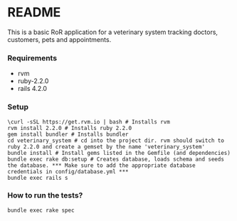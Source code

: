 # README #

This is a basic RoR application for a veterinary system tracking doctors, customers, pets and appointments.

### Requirements ###

* rvm
* ruby-2.2.0
* rails 4.2.0

### Setup ###

    \curl -sSL https://get.rvm.io | bash # Installs rvm
    rvm install 2.2.0 # Installs ruby 2.2.0
    gem install bundler # Installs bundler
    cd veterinary_system # cd into the project dir. rvm should switch to ruby 2.2.0 and create a gemset by the name 'veterinary_system'
    bundle install # Install gems listed in the Gemfile (and dependencies)
    bundle exec rake db:setup # Creates database, loads schema and seeds the database. *** Make sure to add the appropriate database credentials in config/database.yml ***
    bundle exec rails s 
### How to run the tests? ###

    bundle exec rake spec
